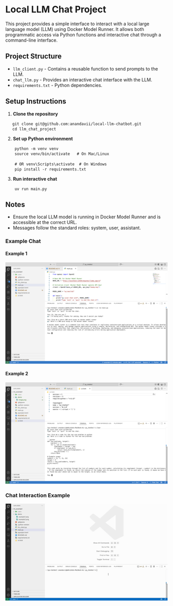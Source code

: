 # Local LLM Chat Project

This project provides a simple interface to interact with a local large language model (LLM) using Docker Model Runner. It allows both programmatic access via Python functions and interactive chat through a command-line interface.

## Project Structure

- `llm_client.py` - Contains a reusable function to send prompts to the LLM.
- `chat_llm.py` - Provides an interactive chat interface with the LLM.
- `requirements.txt` - Python dependencies.

## Setup Instructions

1. **Clone the repository**
```
   git clone git@github.com:anandavii/local-llm-chatbot.git
   cd llm_chat_project
```

2. **Set up Python environment**
```
    python -m venv venv
    source venv/bin/activate   # On Mac/Linux

    # OR venv\Scripts\activate  # On Windows
    pip install -r requirements.txt
``` 

3. **Run interactive chat**
```
    uv run main.py
```

## Notes
- Ensure the local LLM model is running in Docker Model Runner and is accessible at the correct URL.
- Messages follow the standard roles: system, user, assistant.


### Example Chat

#### Example 1
![example1](/demo/example1.png)

#### Example 2
![example2](/demo/example2.png)

### Chat Interaction Example
![Chat with SmolLM2](demo/Demo-local-LLM-smollm-.gif)